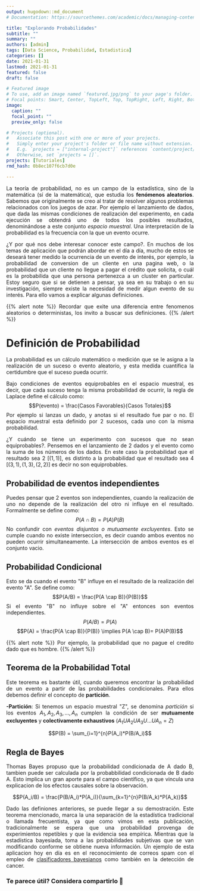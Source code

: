 ```yaml
---
output: hugodown::md_document
# Documentation: https://sourcethemes.com/academic/docs/managing-content/

title: "Explorando Probabilidades"
subtitle: ""
summary: ""
authors: [admin]
tags: [Data Science, Probabilidad, Estadistica]
categories: []
date: 2021-01-31
lastmod: 2021-01-31
featured: false
draft: false

# Featured image
# To use, add an image named `featured.jpg/png` to your page's folder.
# Focal points: Smart, Center, TopLeft, Top, TopRight, Left, Right, BottomLeft, Bottom, BottomRight.
image:
  caption: ""
  focal_point: ""
  preview_only: false

# Projects (optional).
#   Associate this post with one or more of your projects.
#   Simply enter your project's folder or file name without extension.
#   E.g. `projects = ["internal-project"]` references `content/project/deep-learning/index.md`.
#   Otherwise, set `projects = []`.
projects: [Tutoriales] 
rmd_hash: 0b8ec107f6cb7d0e

---
```


<div style="text-align: justify">

La teoría de probabilidad, no es un campo de la estadística, sino de la matemática (sí de la matemática), que estudia los **fenómenos aleatorios**. Sabemos que originalmente se creo al tratar de resolver algunos problemas relacionados con los juegos de azar. Por ejemplo el lanzamiento de dados, que dada las mismas condiciones de realización del experimento, en cada ejecución se obtendrá uno de todos los posibles resultados, denominándose a este conjunto *espacio muestral*. Una interpretación de la probabilidad es la frecuencia con la que un evento ocurre.

¿Y por qué nos debe interesar conocer este campo?. En muchos de los temas de aplicación que podrán abordar en el día a día, mucho de estos se deseará tener medido la ocurrencia de un evento de interés, por ejemplo, la probabilidad de conversion de un cliente en una pagina web, o la probabilidad que un cliente no llegue a pagar el crédito que solicita, o cuál es la probabilida que una persona pertenezca a un cluster en particular. Estoy seguro que si se detienen a pensar, ya sea en su trabajo o en su investigación, siempre existe la necesidad de medir algun evento de su interés. Para ello vamos a explicar algunas definiciones.

{{% alert note %}} Recordar que exite una diferencia entre fenomenos aleatorios o deterministas, los invito a buscar sus definiciones. {{% /alert %}}

# Definición de Probabilidad

La probabilidad es un cálculo matemático o medición que se le asigna a la realización de un suceso o evento aleatorio, y esta medida cuantifica la certidumbre que el suceso pueda ocurrir.

Bajo condiciones de eventos equiprobables en el espacio muestral, es decir, que cada suceso tenga la misma probabilidad de ocurrir, la regla de Laplace define el cálculo como: $$P(evento) = \frac{Casos Favorables}{Casos Totales}$$ Por ejemplo si lanzas un dado, y anotas si el resultado fue par o no. El espacio muestral esta definido por 2 sucesos, cada uno con la misma probabilidad.

¿Y cuándo se tiene un experimento con sucesos que no sean equiprobables?. Pensemos en el lanzamiento de 2 dados y el evento como la suma de los números de los dados. En este caso la probabilidad que el resultado sea 2 ${[(1,1)]}$, es distinto a la probabilidad que el resultado sea 4 $[(3,1),(1,3),(2,2)]$ es decir no son equiprobables.

## Probabilidad de eventos independientes

Puedes pensar que 2 eventos son independientes, cuando la realización de uno no depende de la realización del otro ni influye en el resultado. Formalmente se define como: $$P(A\cap B) = P(A)P(B)$$ No confundir con *eventos disjuntos o mutuamente excluyentes*. Esto se cumple cuando no existe interseccion, es decir cuando ambos eventos no pueden ocurrir simultaneamente. La intersección de ambos eventos es el conjunto vacio.

## Probabilidad Condicional

Esto se da cuando el evento "B" influye en el resultado de la realización del evento "A". Se define como: $$P(A/B) = \frac{P(A \cap B)}{P(B)}$$ Si el evento "B" no influye sobre el "A" entonces son eventos independientes. $$P(A/B) = P(A)$$ $$P(A) = \frac{P(A \cap B)}{P(B)} \implies P(A \cap B)= P(A)P(B)$$

{{% alert note %}} Por ejemplo, la probabilidad que no pague el credito dado que es hombre. {{% /alert %}}

## Teorema de la Probabilidad Total

Este teorema es bastante útil, cuando queremos encontrar la probabilidad de un evento a partir de las probabilidades condicionales. Para ellos debemos definir el concepto de **partición**.

**-Partición**: Si tenemos un espacio muestral "Z", se denomina *partición* si los eventos $A_1, A_2, A_3, ..., A_n$ cumplen la condición de ser **mutuamente excluyentes** y **colectivamente exhaustivos** $(A_1UA_2UA_3U...UA_n = Z)$

$$P(B) = \sum_{i=1}^{n}P(A_i)*P(B/A_i)$$

## Regla de Bayes

Thomas Bayes propuso que la probabilidad condicionada de A dado B, tambien puede ser calculada por la probabbilidad condicionada de B dado A. Esto implica un gran aporte para el campo científico, ya que vincula una explicacion de los efectos causales sobre la observación.

$$P(A_i/B) = \frac{P(B/A_i)*P(A_i)}{\sum_{k=1}^{n}P(B/A_k)*P(A_k)}$$

Dado las definiones anteriores, se puede llegar a su demostración. Este teorema mencionado, marca la una separación de la estadística tradicional o llamada frecuentista, ya que como vimos en esta publicación, tradicionalmente se espera que una probabilidad provenga de experimientos repetibles y que la evidencia sea empírica. Mientras que la estadística bayesiada, toma a las probabilidades subjetivas que se van modificando conforme se obtiene nueva información. Un ejemplo de esta aplicacion hoy en día es en el reconocimiento de correos spam con el empleo de [clasificadores bayesianos](https://es.wikipedia.org/wiki/Filtrado_bayesiano_de_spam) como también en la detección de cancer.

<div/>

### Te parece útil? Considera compartirlo 🙌

